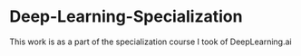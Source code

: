 # Deep-Learning-Specialization
This work is as a part of the specialization course I took of DeepLearning.ai

